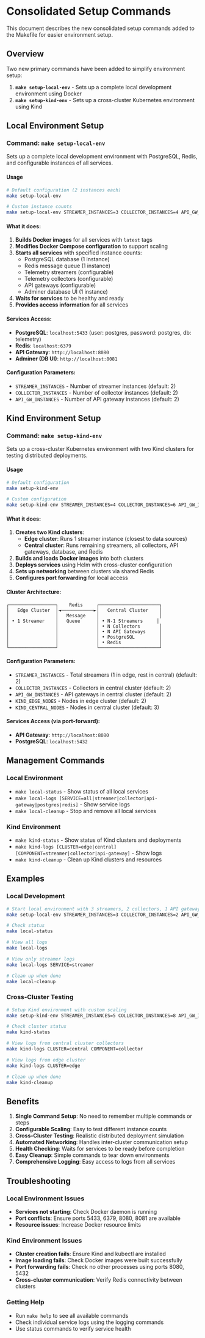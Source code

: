 # Consolidated Setup Commands

This document describes the new consolidated setup commands added to the Makefile for easier environment setup.

## Overview

Two new primary commands have been added to simplify environment setup:

1. **`make setup-local-env`** - Sets up a complete local development environment using Docker
2. **`make setup-kind-env`** - Sets up a cross-cluster Kubernetes environment using Kind

## Local Environment Setup

### Command: `make setup-local-env`

Sets up a complete local development environment with PostgreSQL, Redis, and configurable instances of all services.

#### Usage
```bash
# Default configuration (2 instances each)
make setup-local-env

# Custom instance counts
make setup-local-env STREAMER_INSTANCES=3 COLLECTOR_INSTANCES=4 API_GW_INSTANCES=2
```

#### What it does:
1. **Builds Docker images** for all services with `latest` tags
2. **Modifies Docker Compose configuration** to support scaling
3. **Starts all services** with specified instance counts:
   - PostgreSQL database (1 instance)
   - Redis message queue (1 instance) 
   - Telemetry streamers (configurable)
   - Telemetry collectors (configurable)
   - API gateways (configurable)
   - Adminer database UI (1 instance)
4. **Waits for services** to be healthy and ready
5. **Provides access information** for all services

#### Services Access:
- **PostgreSQL**: `localhost:5433` (user: postgres, password: postgres, db: telemetry)
- **Redis**: `localhost:6379`
- **API Gateway**: `http://localhost:8080`
- **Adminer (DB UI)**: `http://localhost:8081`

#### Configuration Parameters:
- `STREAMER_INSTANCES` - Number of streamer instances (default: 2)
- `COLLECTOR_INSTANCES` - Number of collector instances (default: 2)
- `API_GW_INSTANCES` - Number of API gateway instances (default: 2)

## Kind Environment Setup

### Command: `make setup-kind-env`

Sets up a cross-cluster Kubernetes environment with two Kind clusters for testing distributed deployments.

#### Usage
```bash
# Default configuration
make setup-kind-env

# Custom configuration
make setup-kind-env STREAMER_INSTANCES=4 COLLECTOR_INSTANCES=6 API_GW_INSTANCES=3 KIND_EDGE_NODES=3 KIND_CENTRAL_NODES=4
```

#### What it does:
1. **Creates two Kind clusters**:
   - **Edge cluster**: Runs 1 streamer instance (closest to data sources)
   - **Central cluster**: Runs remaining streamers, all collectors, API gateways, database, and Redis
2. **Builds and loads Docker images** into both clusters
3. **Deploys services** using Helm with cross-cluster configuration
4. **Sets up networking** between clusters via shared Redis
5. **Configures port forwarding** for local access

#### Cluster Architecture:
```
┌─────────────────┐    Redis     ┌──────────────────────┐
│   Edge Cluster  │◄────────────►│   Central Cluster    │
│                 │   Message    │                      │
│ • 1 Streamer    │   Queue      │ • N-1 Streamers     │
│                 │              │ • N Collectors       │
│                 │              │ • N API Gateways     │
│                 │              │ • PostgreSQL         │
│                 │              │ • Redis              │
└─────────────────┘              └──────────────────────┘
```

#### Configuration Parameters:
- `STREAMER_INSTANCES` - Total streamers (1 in edge, rest in central) (default: 2)
- `COLLECTOR_INSTANCES` - Collectors in central cluster (default: 2)
- `API_GW_INSTANCES` - API gateways in central cluster (default: 2)
- `KIND_EDGE_NODES` - Nodes in edge cluster (default: 2)
- `KIND_CENTRAL_NODES` - Nodes in central cluster (default: 3)

#### Services Access (via port-forward):
- **API Gateway**: `http://localhost:8080`
- **PostgreSQL**: `localhost:5432`

## Management Commands

### Local Environment
- `make local-status` - Show status of all local services
- `make local-logs [SERVICE=all|streamer|collector|api-gateway|postgres|redis]` - Show service logs
- `make local-cleanup` - Stop and remove all local services

### Kind Environment  
- `make kind-status` - Show status of Kind clusters and deployments
- `make kind-logs [CLUSTER=edge|central] [COMPONENT=streamer|collector|api-gateway]` - Show logs
- `make kind-cleanup` - Clean up Kind clusters and resources

## Examples

### Local Development
```bash
# Start local environment with 3 streamers, 2 collectors, 1 API gateway
make setup-local-env STREAMER_INSTANCES=3 COLLECTOR_INSTANCES=2 API_GW_INSTANCES=1

# Check status
make local-status

# View all logs
make local-logs

# View only streamer logs  
make local-logs SERVICE=streamer

# Clean up when done
make local-cleanup
```

### Cross-Cluster Testing
```bash
# Setup Kind environment with custom scaling
make setup-kind-env STREAMER_INSTANCES=5 COLLECTOR_INSTANCES=8 API_GW_INSTANCES=3

# Check cluster status
make kind-status

# View logs from central cluster collectors
make kind-logs CLUSTER=central COMPONENT=collector

# View logs from edge cluster
make kind-logs CLUSTER=edge

# Clean up when done
make kind-cleanup
```

## Benefits

1. **Single Command Setup**: No need to remember multiple commands or steps
2. **Configurable Scaling**: Easy to test different instance counts
3. **Cross-Cluster Testing**: Realistic distributed deployment simulation  
4. **Automated Networking**: Handles inter-cluster communication setup
5. **Health Checking**: Waits for services to be ready before completion
6. **Easy Cleanup**: Simple commands to tear down environments
7. **Comprehensive Logging**: Easy access to logs from all services

## Troubleshooting

### Local Environment Issues
- **Services not starting**: Check Docker daemon is running
- **Port conflicts**: Ensure ports 5433, 6379, 8080, 8081 are available
- **Resource issues**: Increase Docker resource limits

### Kind Environment Issues  
- **Cluster creation fails**: Ensure Kind and kubectl are installed
- **Image loading fails**: Check Docker images were built successfully
- **Port forwarding fails**: Check no other processes using ports 8080, 5432
- **Cross-cluster communication**: Verify Redis connectivity between clusters

### Getting Help
- Run `make help` to see all available commands
- Check individual service logs using the logging commands
- Use status commands to verify service health
